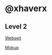 # @xhaverx

## Level 2

[Webseit](https://st-ton.github.io/5haver/Level2/index.html)

[Mokup](https://www.figma.com/file/1wOykZf9vvbG7XVKZ3Y54P/Easy-Level?node-id=0%3A1)

